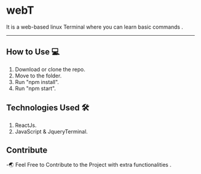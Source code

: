 # webT

It is a web-based linux Terminal where you can learn basic commands .
<br>

<hr>

## How to Use :computer:

1. Download or clone the repo.
2. Move to the folder.
3. Run "npm install".
4. Run "npm start".

## Technologies Used :hammer_and_wrench:

1. ReactJs.
2. JavaScript & JqueryTerminal.

## Contribute

-:earth_asia: Feel Free to Contribute to the Project with extra functionalities .
